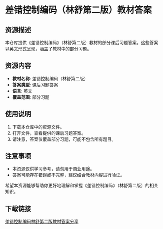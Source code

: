 # 差错控制编码（林舒第二版）教材答案

## 资源描述

本仓库提供《差错控制编码》（林舒第二版）教材的部分课后习题答案。这些答案以英文形式呈现，涵盖了教材中的部分习题。

## 资源内容

- **教材名称**: 差错控制编码（林舒第二版）
- **答案类型**: 课后习题答案
- **语言**: 英文
- **覆盖范围**: 部分习题

## 使用说明

1. 下载本仓库中的资源文件。
2. 打开文件，查看提供的课后习题答案。
3. 请注意，答案仅覆盖部分习题，可能不包含所有题目。

## 注意事项

- 本资源仅供学习参考，请勿用于商业用途。
- 答案可能存在错误或不完整，建议结合教材内容进行验证。

希望本资源能够帮助你更好地理解和掌握《差错控制编码》（林舒第二版）的相关知识。

## 下载链接

[差错控制编码林舒第二版教材答案分享](https://pan.quark.cn/s/970ab46fde11)
